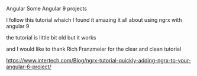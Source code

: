 
Angular
Some Angular 9 projects

I follow this tutorial whaich I found it amazing it all about using ngrx with angular 9

the tutorial is little bit old but it works

and I would like to thank Rich Franzmeier for the clear and clean tutorial

https://www.intertech.com/Blog/ngrx-tutorial-quickly-adding-ngrx-to-your-angular-6-project/
